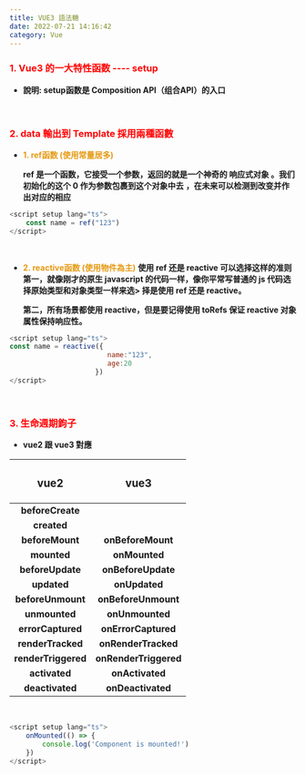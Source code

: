 ```yaml
---
title: VUE3 語法糖
date: 2022-07-21 14:16:42
category: Vue 
---
```


### <font color='red'>1. Vue3 的一大特性函数 ---- setup</font>
+ **說明: setup函数是 Composition API（组合API）的入口**

<br>

### <font color='red'>2. data 輸出到 Template 採用兩種函數</font>

+ **<font color='e59911'>1. ref函数 (使用常量居多)</font>**

	**ref 是一个函数，它接受一个参数，返回的就是一个神奇的 响应式对象 。我们初始化的这个 0 作为参数包裹到这个对象中去**
	**，在未来可以检测到改变并作出对应的相应**
```js
<script setup lang="ts">
	const name = ref("123")
</script>
```

<br>

+ **<font color='e59911'>2. reactive函数 (使用物件為主)</font>**
	**使用 ref 还是 reactive 可以选择这样的准则**
	**第一，就像刚才的原生 javascript 的代码一样，像你平常写普通的 js 代码选择原始类型和对象类型一样来选> 择是使用 ref 还是 reactive。**

	**第二，所有场景都使用 reactive，但是要记得使用 toRefs 保证 reactive 对象属性保持响应性。**
```js
<script setup lang="ts">
const name = reactive({
                        name:"123",
                        age:20
                     })
</script>
```

<br>

### <font color='red'>3. 生命週期鉤子</font>

+ **vue2 跟 vue3 對應**

|   <h3>vue2</h3>   |    <h3>vue3</h3>    |
|   :----------:    |    :----------:     |
|**beforeCreate**   |                     |
|**created**        |                     |
|**beforeMount**    |**onBeforeMount**    |
|**mounted**        |**onMounted**        |
|**beforeUpdate**   |**onBeforeUpdate**   |
|**updated**        |**onUpdated**        |
|**beforeUnmount**  |**onBeforeUnmount**  |
|**unmounted**      |**onUnmounted**      |
|**errorCaptured**  |**onErrorCaptured**  |
|**renderTracked**  |**onRenderTracked**  |
|**renderTriggered**|**onRenderTriggered**|
|**activated**      |**onActivated**      |
|**deactivated**    |**onDeactivated**    |

<br>

```js
<script setup lang="ts">
	onMounted(() => {
		console.log('Component is mounted!')
	})
</script>
```


